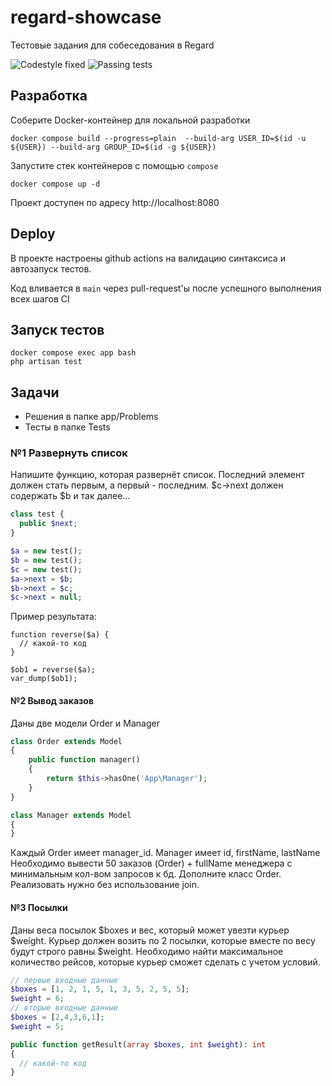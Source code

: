# regard-showcase
Тестовые задания для собеседования в Regard

![Codestyle fixed](https://github.com/abdrus/regard-showcase/actions/workflows/laravel-pint.yml/badge.svg)
![Passing tests](https://github.com/abdrus/regard-showcase/actions/workflows/tests.yml/badge.svg)

## Разработка
Соберите Docker-контейнер для локальной разработки

```shell
docker compose build --progress=plain  --build-arg USER_ID=$(id -u ${USER}) --build-arg GROUP_ID=$(id -g ${USER})
```

Запустите стек контейнеров с помощью `compose`

```
docker compose up -d
```

Проект доступен по адресу http://localhost:8080

## Deploy

В проекте настроены github actions на валидацию синтаксиса и автозапуск тестов.

Код вливается в `main` через pull-request'ы после успешного выполнения всех шагов CI

## Запуск тестов

```shell
docker compose exec app bash
php artisan test
```

## Задачи

- Решения в папке app/Problems
- Тесты в папке Tests

### №1 Развернуть список

Напишите функцию, которая развернёт список.
Последний элемент должен стать первым, а первый - последним. 
$c→next должен содержать $b и так далее...
 
```php
class test {
  public $next;
}

$a = new test();
$b = new test();
$c = new test();
$a->next = $b;
$b->next = $c;
$c->next = null;
```

Пример результата:

```
function reverse($a) {
  // какой-то код
}

$ob1 = reverse($a);
var_dump($ob1);
```

#### №2 Вывод заказов

Даны две модели Order и Manager

```php
class Order extends Model
{
    public function manager()
    {
        return $this->hasOne('App\Manager');
    }
}

class Manager extends Model
{
}
```

Каждый Order имеет manager_id. Manager имеет id, firstName, lastName
Необходимо вывести 50 заказов (Order) + fullName менеджера с минимальным кол-вом запросов к бд.
Дополните класс Order.
Реализовать нужно без использование join.

#### №3 Посылки

Даны веса посылок $boxes и вес, который может увезти курьер $weight.
Курьер должен возить по 2 посылки, которые вместе по весу будут строго равны $weight.
Необходимо найти максимальное количество рейсов, которые курьер сможет сделать с учетом условий.

```php
// первые входные данные
$boxes = [1, 2, 1, 5, 1, 3, 5, 2, 5, 5];
$weight = 6;
// вторые входные данные
$boxes = [2,4,3,6,1];
$weight = 5;

public function getResult(array $boxes, int $weight): int
{
  // какой-то код
}
```
